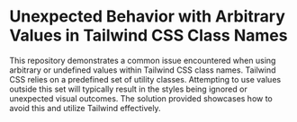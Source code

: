 # Unexpected Behavior with Arbitrary Values in Tailwind CSS Class Names

This repository demonstrates a common issue encountered when using arbitrary or undefined values within Tailwind CSS class names. Tailwind CSS relies on a predefined set of utility classes. Attempting to use values outside this set will typically result in the styles being ignored or unexpected visual outcomes.  The solution provided showcases how to avoid this and utilize Tailwind effectively.